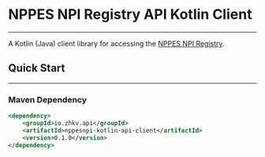 # NPPES NPI Registry API Kotlin Client
--------------------------------------

A Kotlin (Java) client library for accessing the [NPPES NPI Registry](https://npiregistry.cms.hhs.gov/).

## Quick Start
--------------

### Maven Dependency
```xml
<dependency>
    <groupId>io.zhkv.api</groupId>
    <artifactId>nppesnpi-kotlin-api-client</artifactId>
    <version>0.1.0</version>
</dependency>
```
